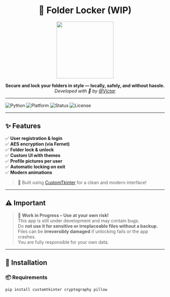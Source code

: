 <h1 align="center">🔐 Folder Locker (WIP)</h1>

<p align="center">
  <img src="https://media.giphy.com/media/VbnUQpnihPSIgIXuZv/giphy.gif" width="180"/>
</p>

<p align="center">
  <b>Secure and lock your folders in style — locally, safely, and without hassle.</b><br>
  <i>Developed with 💙 by <a href="https://github.com/Victqr">@Victqr</a></i>
</p>

---

![Python](https://img.shields.io/badge/Python-3.10+-blue.svg)
![Platform](https://img.shields.io/badge/Platform-Windows%20%7C%20macOS%20%7C%20Linux-green)
![Status](https://img.shields.io/badge/Status-WIP-orange)
![License](https://img.shields.io/badge/License-Creative%20Freedom-lightgrey)

---

## ✨ Features

✅ **User registration & login**  
✅ **AES encryption (via Fernet)**  
✅ **Folder lock & unlock**  
✅ **Custom UI with themes**  
✅ **Profile pictures per user**  
✅ **Automatic locking on exit**  
✅ **Modern animations**  

> 🎨 Built using [CustomTkinter](https://github.com/TomSchimansky/CustomTkinter) for a clean and modern interface!

---

## ⚠️ Important

> 🚧 **Work in Progress – Use at your own risk!**  
> This app is still under development and may contain bugs.  
> Do **not use it for sensitive or irreplaceable files without a backup.**  
> Files can be **irreversibly damaged** if unlocking fails or the app crashes.  
> You are fully responsible for your own data.

---

## 🧰 Installation

### 📦 Requirements
```bash
pip install customtkinter cryptography pillow
